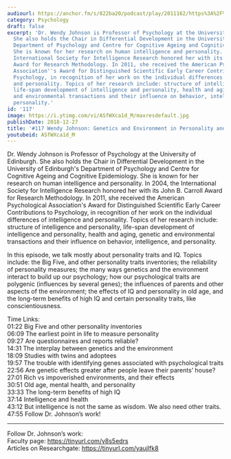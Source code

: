 ```yaml
---
audiourl: https://anchor.fm/s/822ba20/podcast/play/2011162/https%3A%2F%2Fd3ctxlq1ktw2nl.cloudfront.net%2Fproduction%2F2018-11-31%2F7735425-48000-2-bd0d5b2fed458.mp3
category: Psychology
draft: false
excerpt: 'Dr. Wendy Johnson is Professor of Psychology at the University of Edinburgh.
  She also holds the Chair in Differential Development in the University of Edinburgh''s
  Department of Psychology and Centre for Cognitive Ageing and Cognitive Epidemiology.
  She is known for her research on human intelligence and personality. In 2004, the
  International Society for Intelligence Research honored her with its John B. Carroll
  Award for Research Methodology. In 2011, she received the American Psychological
  Association''s Award for Distinguished Scientific Early Career Contributions to
  Psychology, in recognition of her work on the individual differences of intelligence
  and personality. Topics of her research include: structure of intelligence and personality,
  life-span development of intelligence and personality, health and aging, genetic
  and environmental transactions and their influence on behavior, intelligence, and
  personality.'
id: '117'
image: https://i.ytimg.com/vi/ASfWXca1d_M/maxresdefault.jpg
publishDate: 2018-12-27
title: '#117 Wendy Johnson: Genetics and Environment in Personality and Intelligence'
youtubeid: ASfWXca1d_M
---
```

<div class="timelinks">

Dr. Wendy Johnson is Professor of Psychology at the University of Edinburgh. She also holds the Chair in Differential Development in the University of Edinburgh's Department of Psychology and Centre for Cognitive Ageing and Cognitive Epidemiology. She is known for her research on human intelligence and personality. In 2004, the International Society for Intelligence Research honored her with its John B. Carroll Award for Research Methodology. In 2011, she received the American Psychological Association's Award for Distinguished Scientific Early Career Contributions to Psychology, in recognition of her work on the individual differences of intelligence and personality. Topics of her research include: structure of intelligence and personality, life-span development of intelligence and personality, health and aging, genetic and environmental transactions and their influence on behavior, intelligence, and personality.

In this episode, we talk mostly about personality traits and IQ. Topics include: the Big Five, and other personality traits inventories; the reliability of personality measures; the many ways genetics and the environment interact to build up our psychology; how our psychological traits are polygenic (influences by several genes); the influences of parents and other aspects of the environment; the effects of IQ and personality in old age, and the long-term benefits of high IQ and certain personality traits, like conscientiousness. 

Time Links:  
<time>01:22</time> Big Five and other personality inventories  
<time>06:09</time> The earliest point in life to measure personality                    
<time>09:27</time> Are questionnaires and reports reliable?                  
<time>14:31</time> The interplay between genetics and the environment             
<time>18:09</time> Studies with twins and adoptees             
<time>19:57</time> The trouble with identifying genes associated with psychological traits      
<time>22:56</time> Are genetic effects greater after people leave their parents’ house?  
<time>27:01</time> Rich vs impoverished environments, and their effects    
<time>30:51</time> Old age, mental health, and personality      
<time>33:33</time> The long-term benefits of high IQ  
<time>37:14</time> Intelligence and health  
<time>43:12</time> But intelligence is not the same as wisdom. We also need other traits.  
<time>47:55</time> Follow Dr. Johnson’s work!    

---

Follow Dr. Johnson’s work:  
Faculty page: https://tinyurl.com/y8s5edrs  
Articles on Researchgate: https://tinyurl.com/yaujlfk8
</div>


